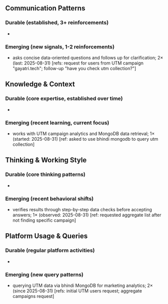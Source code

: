 ## Communication Patterns
### Durable (established, 3+ reinforcements)
- 

### Emerging (new signals, 1-2 reinforcements)
- asks concise data-oriented questions and follows up for clarification; 2× (last: 2025-08-31) [refs: request for users from UTM campaign "gayatri.tech"; follow-up "have you check utm collection?"]

## Knowledge & Context
### Durable (core expertise, established over time)
- 

### Emerging (recent learning, current focus)
- works with UTM campaign analytics and MongoDB data retrieval; 1× (started: 2025-08-31) [ref: asked to use bhindi mongodb to query utm collection]

## Thinking & Working Style
### Durable (core thinking patterns)
- 

### Emerging (recent behavioral shifts)
- verifies results through step-by-step data checks before accepting answers; 1× (observed: 2025-08-31) [ref: requested aggregate list after not finding specific campaign]

## Platform Usage & Queries
### Durable (regular platform activities)
- 

### Emerging (new query patterns)
- querying UTM data via bhindi MongoDB for marketing analytics; 2× (since 2025-08-31) [refs: initial UTM users request; aggregate campaigns request]